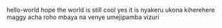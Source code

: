  hello-world
hope the world is still cool
yes it is nyakeru
ukona kiherehere maggy
acha roho mbaya na venye umejipamba vizuri
